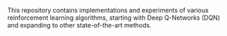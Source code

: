 This repository contains implementations and experiments of various reinforcement learning algorithms, starting with Deep Q-Networks (DQN) and expanding to other state-of-the-art methods.
